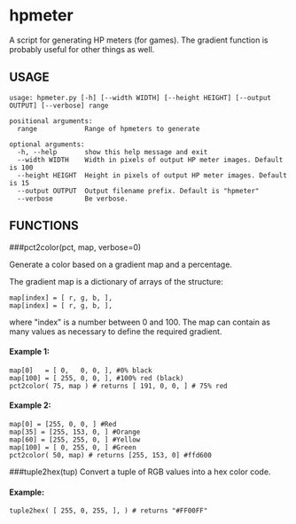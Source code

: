 hpmeter
=======

A script for generating HP meters (for games). The gradient function is probably useful for other things as well.

USAGE
-----

    usage: hpmeter.py [-h] [--width WIDTH] [--height HEIGHT] [--output OUTPUT] [--verbose] range

    positional arguments:
      range            Range of hpmeters to generate

    optional arguments:
      -h, --help       show this help message and exit
      --width WIDTH    Width in pixels of output HP meter images. Default is 100
      --height HEIGHT  Height in pixels of output HP meter images. Default is 15
      --output OUTPUT  Output filename prefix. Default is "hpmeter"
      --verbose        Be verbose.

FUNCTIONS
---------
###pct2color(pct, map, verbose=0)
    
Generate a color based on a gradient map and a percentage.
        
The gradient map is a dictionary of arrays of the structure:

    map[index] = [ r, g, b, ],
    map[index] = [ r, g, b, ],

where "index" is a number between 0 and 100. The map can contain as many values as necessary to define the required gradient.

#### Example 1:
    map[0]   = [ 0,   0, 0, ], #0% black
    map[100] = [ 255, 0, 0, ], #100% red (black)
    pct2color( 75, map ) # returns [ 191, 0, 0, ] # 75% red
#### Example 2:
    map[0] = [255, 0, 0, ] #Red
    map[35] = [255, 153, 0, ] #Orange
    map[60] = [255, 255, 0, ] #Yellow
    map[100] = [ 0, 255, 0, ] #Green
    pct2color( 50, map) # returns [255, 153, 0] #ffd600
    
###tuple2hex(tup)
Convert a tuple of RGB values into a hex color code.
#### Example:
    tuple2hex( [ 255, 0, 255, ], ) # returns "#FF00FF"
